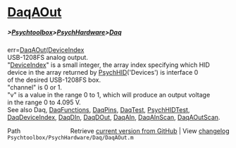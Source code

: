 # [DaqAOut](DaqAOut)
##### >[Psychtoolbox](Psychtoolbox)>[PsychHardware](PsychHardware)>[Daq](Daq)

err=[DaqAOut](DaqAOut)[(DeviceIndex]((DeviceIndex),channel,v)  
USB-1208FS analog output.  
"[DeviceIndex](DeviceIndex)" is a small integer, the array index specifying which HID  
      device in the array returned by [PsychHID](PsychHID)('Devices') is interface 0  
      of the desired USB-1208FS box.  
"channel" is 0 or 1.  
"v" is a value in the range 0 to 1, which will produce an output voltage  
      in the range 0 to 4.095 V.  
See also Daq, [DaqFunctions](DaqFunctions), [DaqPins](DaqPins), [DaqTest](DaqTest), [PsychHIDTest](PsychHIDTest),  
[DaqDeviceIndex](DaqDeviceIndex), [DaqDIn](DaqDIn), [DaqDOut](DaqDOut), [DaqAIn](DaqAIn), [DaqAInScan](DaqAInScan), [DaqAOutScan](DaqAOutScan).  




<div class="code_header" style="text-align:right;">
  <span style="float:left;">Path&nbsp;&nbsp;</span> <span class="counter">Retrieve <a href=
  "https://raw.github.com/Psychtoolbox-3/Psychtoolbox-3/beta/Psychtoolbox/PsychHardware/Daq/DaqAOut.m">current version from GitHub</a> | View <a href=
  "https://github.com/Psychtoolbox-3/Psychtoolbox-3/commits/beta/Psychtoolbox/PsychHardware/Daq/DaqAOut.m">changelog</a></span>
</div>
<div class="code">
  <code>Psychtoolbox/PsychHardware/Daq/DaqAOut.m</code>
</div>

